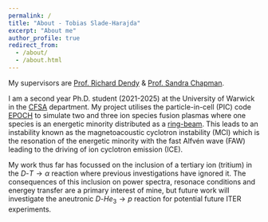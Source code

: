 ```yaml
---
permalink: /
title: "About - Tobias Slade-Harajda"
excerpt: "About me"
author_profile: true
redirect_from: 
  - /about/
  - /about.html
---
```


My supervisors are [Prof. Richard Dendy](https://warwick.ac.uk/fac/sci/physics/research/cfsa/people/dendy/) & [Prof. Sandra Chapman](https://warwick.ac.uk/fac/sci/physics/research/cfsa/people/sandrac/).

I am a second year Ph.D. student (2021-2025) at the University of Warwick in the [CFSA](https://warwick.ac.uk/fac/sci/physics/research/cfsa/people/slade-harajda/) department. My project utilises the particle-in-cell (PIC) code [EPOCH](https://epochpic.github.io) to simulate two and three ion species fusion plasmas where one species is an energetic minority distributed as a [ring-beam](https://tobiassh0.github.io/files/Doublet-splitting-Cook2022.pdf). This leads to an instability known as the magnetoacoustic cyclotron instability (MCI) which is the resonation of the energetic minority with the fast Alfvén wave (FAW) leading to the driving of ion cyclotron emission (ICE).

My work thus far has focussed on the inclusion of a tertiary ion (tritium) in the $D$-$T\rightarrow\alpha$ reaction where previous investigations have ignored it. The consequences of this inclusion on power spectra, resonace conditions and energey transfer are a primary interest of mine, but future work will investigate the aneutronic $D$-$He_3\rightarrow p$ reaction for potential future ITER experiments.


<!-- For more info
------
More info about configuring academicpages can be found in [the guide](https://academicpages.github.io/markdown/). The [guides for the Minimal Mistakes theme](https://mmistakes.github.io/minimal-mistakes/docs/configuration/) (which this theme was forked from) might also be helpful.
 -->